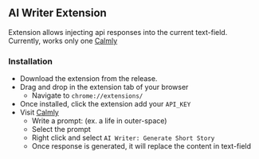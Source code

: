 ## AI Writer Extension

Extension allows injecting api responses into the current 
text-field. Currently, works only one [Calmly](https://www.calmlywriter.com/online/)

### Installation

- Download the extension from the release.
- Drag and drop in the extension tab of your browser
  - Navigate to `chrome://extensions/`
- Once installed, click the extension add your `API_KEY`
- Visit [Calmly](https://www.calmlywriter.com/online/)
  - Write a prompt: (ex. a life in outer-space)
  - Select the prompt 
  - Right click and select `AI Writer: Generate Short Story`
  - Once response is generated, it will replace the content in text-field 


